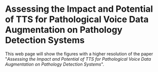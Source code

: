 # Assessing the Impact and Potential of TTS for Pathological Voice Data Augmentation on Pathology Detection Systems

This web page will show the figures with a higher resolution of the paper "*Assessing the Impact and Potential of TTS for Pathological Voice Data Augmentation on Pathology Detection Systems*".
